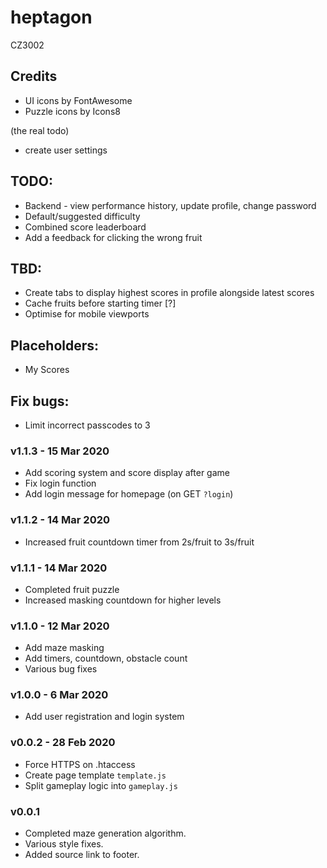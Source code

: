# heptagon
CZ3002

## Credits
- UI icons by FontAwesome
- Puzzle icons by Icons8

(the real todo)
- create user settings

## TODO: 
- Backend - view performance history, update profile, change password
- Default/suggested difficulty
- Combined score leaderboard
- Add a feedback for clicking the wrong fruit

## TBD: 
- Create tabs to display highest scores in profile alongside latest scores
- Cache fruits before starting timer [?]
- Optimise for mobile viewports

## Placeholders: 
- My Scores

## Fix bugs: 
- Limit incorrect passcodes to 3

### v1.1.3 - 15 Mar 2020
- Add scoring system and score display after game
- Fix login function
- Add login message for homepage (on GET `?login`)

### v1.1.2 - 14 Mar 2020
- Increased fruit countdown timer from 2s/fruit to 3s/fruit

### v1.1.1 - 14 Mar 2020
- Completed fruit puzzle
- Increased masking countdown for higher levels

### v1.1.0 - 12 Mar 2020
- Add maze masking
- Add timers, countdown, obstacle count
- Various bug fixes

### v1.0.0 - 6 Mar 2020
- Add user registration and login system

### v0.0.2 - 28 Feb 2020
- Force HTTPS on .htaccess
- Create page template `template.js` 
- Split gameplay logic into `gameplay.js`

### v0.0.1
- Completed maze generation algorithm. 
- Various style fixes. 
- Added source link to footer.